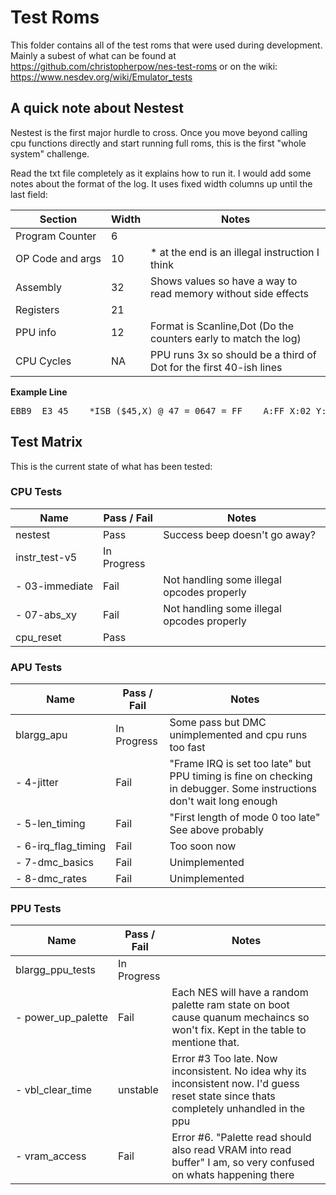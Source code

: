 # Test Roms

This folder contains all of the test roms that were used during development.
Mainly a subest of what can be found at https://github.com/christopherpow/nes-test-roms
or on the wiki: https://www.nesdev.org/wiki/Emulator_tests

## A quick note about Nestest

Nestest is the first major hurdle to cross. Once you move beyond calling cpu functions directly and start running full roms, this is the first "whole system" challenge.

Read the txt file completely as it explains how to run it. I would add some notes about the format of the log. It uses fixed width columns up until the last field:

| Section | Width | Notes |
| ------- | ----- | ----- |
| Program Counter | 6 | |
| OP Code and args | 10 | * at the end is an illegal instruction I think |
| Assembly | 32 | Shows values so have a way to read memory without side effects |
| Registers | 21 | |
| PPU info | 12 | Format is Scanline,Dot (Do the counters early to match the log) |
| CPU Cycles | NA | PPU runs 3x so should be a third of Dot for the first 40-ish lines |

**Example Line**
<pre>EBB9  E3 45    *ISB ($45,X) @ 47 = 0647 = FF    A:FF X:02 Y:AB P:A5 SP:FB PPU:161,209 CYC:18370</pre>

## Test Matrix

This is the current state of what has been tested:

### CPU Tests

| Name   | Pass / Fail | Notes
| ----          | ---- | -----
| nestest       | Pass | Success beep doesn't go away?
| instr_test-v5 | In Progress |
| - 03-immediate | Fail | Not handling some illegal opcodes properly
| - 07-abs_xy   | Fail | Not handling some illegal opcodes properly
| cpu_reset     | Pass | 

### APU Tests

| Name           | Pass / Fail | Notes
| ----           | ---- | -----
| blargg_apu     | In Progress | Some pass but DMC unimplemented and cpu runs too fast
| - 4-jitter     | Fail | "Frame IRQ is set too late" but PPU timing is fine on checking in debugger. Some instructions don't wait long enough
| - 5-len_timing | Fail | "First length of mode 0 too late" See above probably
| - 6-irq_flag_timing | Fail | Too soon now
| - 7-dmc_basics | Fail | Unimplemented
| - 8-dmc_rates  | Fail | Unimplemented

### PPU Tests

| Name           | Pass / Fail | Notes
| ----           | ---- | -----
| blargg_ppu_tests | In Progress |
| - power_up_palette | Fail | Each NES will have a random palette ram state on boot cause quanum mechaincs so won't fix. Kept in the table to mentione that.
| - vbl_clear_time | unstable | Error #3 Too late. Now inconsistent. No idea why its inconsistent now. I'd guess reset state since thats completely unhandled in the ppu
| - vram_access | Fail | Error #6. "Palette read should also read VRAM into read buffer" I am, so very confused on whats happening there
















<!--- Our little secret... -->
<style>
table td:nth-of-type(1) {
    white-space: nowrap;
}
</style>